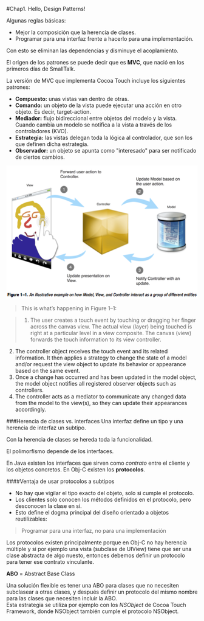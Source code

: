 #Chap1. Hello, Design Patterns!

Algunas reglas básicas:

* Mejor la composición que la herencia de clases.
* Programar para una interfaz frente a hacerlo para una implementación.

Con esto se eliminan las dependencias y disminuye el acoplamiento.


El origen de los patrones se puede decir que es **MVC**, que nació en los primeros días de SmallTalk.

La versión de MVC que implementa Cocoa Touch incluye los siguientes patrones:

* **Compuesto:** unas vistas van dentro de otras.
* **Comando:** un objeto de la vista puede ejecutar una acción en otro objeto. Es decir, target-action.
* **Mediador:** flujo bidireccional entre objetos del modelo y la vista. Cuando cambia un modelo se notifica a la vista a través de los controladores (KVO).
* **Estrategia:** las vistas delegan toda la lógica al controlador, que son los que definen dicha estrategia.
* **Observador:** un objeto se apunta como "interesado" para ser notificado de ciertos cambios.


![sample](img/fig1_1.png)
> This is what’s happening in Figure 1–1:

> 1. The user creates a touch event by touching or dragging her finger across the canvas view. The actual view (layer) being touched is right at a particular level in a view composite. The canvas (view) forwards the touch information to its view controller.
2. The controller object receives the touch event and its related information. It then applies a strategy to change the state of a model and/or request the view object to update its behavior or appearance based on the same event.
3. Once a change has occurred and has been updated in the model object, the model object notifies all registered observer objects such as controllers.
4. The controller acts as a mediator to communicate any changed data from the model to the view(s), so they can update their appearances accordingly.


###Herencia de clases vs. interfaces
Una interfaz define un tipo y una herencia de interfaz un subtipo.

Con la herencia de clases se hereda toda la funcionalidad.

El polimorfismo depende de los interfaces.

En Java existen los interfaces que sirven como *contrato* entre el cliente y los objetos concretos. En Obj-C existen los **protocolos**.

####Ventaja de usar protocolos a subtipos
* No hay que vigilar el tipo exacto del objeto, solo si cumple el protocolo.
* Los clientes solo conocen los métodos definidos en el protocolo, pero desconocen la clase en sí.
* Esto define el dogma principal del diseño orientado a objetos reutilizables:  
> Programar para una interfaz, no para una implementación

Los protocolos existen principalmente porque en Obj-C no hay herencia múltiple y si por ejemplo una vista (subclase de UIView) tiene que ser una clase abstracta de algo nuesto, entonces debemos definir un protocolo para tener ese contrato vinculante.

**ABO** = Abstract Base Class

Una solución flexible es tener una ABO para clases que no necesiten subclasear a otras clases, y después definir un protocolo del mismo nombre para las clases que necesiten incluir la ABO.  
Esta estrategia se utiliza por ejemplo con los *NSObject* de Cocoa Touch Framework, donde NSObject también cumple el protocolo NSObject.
